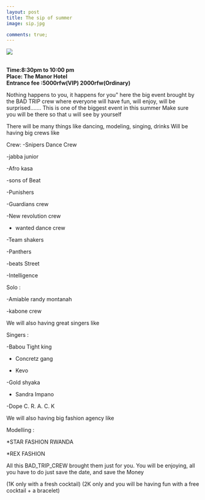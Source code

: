 ```yaml
---
layout: post
title: The sip of summer
image: sip.jpg

comments: true;
---
```



<img src="{{site.github.url}}/img/sip.jpg"><br>
<br>


<strong>Time:8:30pm to 10:00 pm<br>Place: The Manor Hotel<br>Entrance fee :5000rfw(VIP) 2000rfw(Ordinary) <br></strong>

Nothing happens to you, it happens for you" here the big event brought by the BAD TRIP crew where everyone will have fun, will enjoy, will be surprised....... This is one of the biggest event in this summer Make sure you will be there so that u will see by yourself

There will be many things like dancing, modeling, singing, drinks
Will be having big crews like

Crew:
-Snipers Dance Crew

-jabba junior

-Afro kasa

-sons of Beat

-Punishers

-Guardians crew

-New revolution crew

- wanted dance crew

-Team shakers

-Panthers

-beats Street

-Intelligence

Solo :

-Amiable randy montanah

-kabone crew

We will also having great singers like

Singers :

-Babou Tight king

- Concretz gang

- Kevo

-Gold shyaka

- Sandra Impano

-Dope C. R. A. C. K

We will also having big fashion agency like

Modelling :

*STAR FASHION RWANDA

*REX FASHION

All this BAD_TRIP_CREW brought them just for you. You will be enjoying, all you have to do just save the date, and save the Money


(1K only with a fresh cocktail)
(2K only and you will be having fun with a free cocktail + a bracelet)

